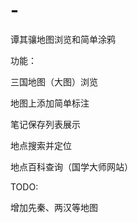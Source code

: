 # -
谭其骧地图浏览和简单涂鸦  


功能：  

三国地图（大图）浏览  

地图上添加简单标注  

笔记保存列表展示  

地点搜索并定位  

地点百科查询（国学大师网站）  


TODO:  

增加先秦、两汉等地图   


